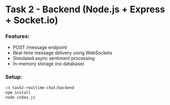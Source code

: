# Task 2 - Backend (Node.js + Express + Socket.io)

### Features:

- POST /message endpoint
- Real-time message delivery using WebSockets
- Simulated async sentiment processing
- In-memory storage (no database)

### Setup:

```bash
cd task2-realtime-chat/backend
npm install
node index.js
```
